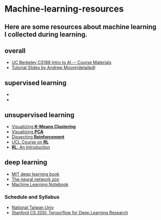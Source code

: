 # Machine-learning-resources

Here are some resources about machine learning I collected during learning.
----------------------------------------------

## overall
- [UC Berkeley CS188 Intro to AI -- Course Materials](http://ai.berkeley.edu/lecture_videos.html)
- [Tutorial Slides by Andrew Moore](https://www.autonlab.org/tutorials)([detailed](https://www.autonlab.org/tutorials/index.html))

## supervised learning
- 
- 

## unsupervised learning
- [Visualizing **K-Means Clustering**](https://www.naftaliharris.com/blog/visualizing-k-means-clustering/)
- [Visualizing **PCA**](http://setosa.io/ev/principal-component-analysis/)
- [Dissecting **Reinforcement**](https://mpatacchiola.github.io/blog/2016/12/09/dissecting-reinforcement-learning.html)
- [UCL Course on **RL**](http://www0.cs.ucl.ac.uk/staff/d.silver/web/Teaching.html)
- [**RL**: An Introduction](http://ufal.mff.cuni.cz/~straka/courses/npfl114/2016/sutton-bookdraft2016sep.pdf)

## deep learning
- [MIT deep learning book](http://www.deeplearningbook.org/)
- [The neural network zoo](http://www.asimovinstitute.org/neural-network-zoo/)
- [Machine Learning Notebook](https://mlnotebook.github.io/)
### Schedule and Syllabus
- [National Taiwan Univ](https://www.csie.ntu.edu.tw/~yvchen/f106-adl/syllabus.html)
- [Stanford CS 20SI: Tensorflow for Deep Learning Research](https://web.stanford.edu/class/cs20si/syllabus.html)
